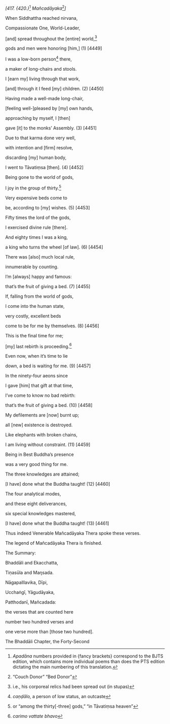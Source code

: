 *\[417. {420.}*[^1] *Mañcadāyaka*[^2]*\]*

When Siddhattha reached nirvana,

Compassionate One, World-Leader,

\[and\] spread throughout the \[entire\] world,[^3]

gods and men were honoring \[him,\] (1) \[4449\]

I was a low-born person[^4] there,

a maker of long-chairs and stools.

I \[earn my\] living through that work,

\[and\] through it I feed \[my\] children. (2) \[4450\]

Having made a well-made long-chair,

\[feeling well-\]pleased by \[my\] own hands,

approaching by myself, I \[then\]

gave \[it\] to the monks’ Assembly. (3) \[4451\]

Due to that karma done very well,

with intention and \[firm\] resolve,

discarding \[my\] human body,

I went to Tāvatiṃsa \[then\]. (4) \[4452\]

Being gone to the world of gods,

I joy in the group of thirty.[^5]

Very expensive beds come to

be, according to \[my\] wishes. (5) \[4453\]

Fifty times the lord of the gods,

I exercised divine rule \[there\].

And eighty times I was a king,

a king who turns the wheel \[of law\]. (6) \[4454\]

There was \[also\] much local rule,

innumerable by counting.

I’m \[always\] happy and famous:

that’s the fruit of giving a bed. (7) \[4455\]

If, falling from the world of gods,

I come into the human state,

very costly, excellent beds

come to be for me by themselves. (8) \[4456\]

This is the final time for me;

\[my\] last rebirth is proceeding.[^6]

Even now, when it’s time to lie

down, a bed is waiting for me. (9) \[4457\]

In the ninety-four aeons since

I gave \[him\] that gift at that time,

I’ve come to know no bad rebirth:

that’s the fruit of giving a bed. (10) \[4458\]

My defilements are \[now\] burnt up;

all \[new\] existence is destroyed.

Like elephants with broken chains,

I am living without constraint. (11) \[4459\]

Being in Best Buddha’s presence

was a very good thing for me.

The three knowledges are attained;

\[I have\] done what the Buddha taught! (12) \[4460\]

The four analytical modes,

and these eight deliverances,

six special knowledges mastered,

\[I have\] done what the Buddha taught! (13) \[4461\]

Thus indeed Venerable Mañcadāyaka Thera spoke these verses.

The legend of Mañcadāyaka Thera is finished.

The Summary:

Bhaddāli and Ekacchatta,

Tiṇasūla and Maŋsada.

Nāgapalllavika, Dīpi,

Ucchaṅgī, Yāgudāyaka,

Patthodanī, Mañcadada:

the verses that are counted here

number two hundred verses and

one verse more than \[those two hundred\].

The Bhaddāli Chapter, the Forty-Second

[^1]: *Apadāna* numbers provided in {fancy brackets} correspond to the
    BJTS edition, which contains more individual poems than does the PTS
    edition dictating the main numbering of this translation.

[^2]: “Couch Donor” “Bed Donor”

[^3]: i.e., his corporeal relics had been spread out (in stupas)

[^4]: *caṇḍālo,* a person of low status, an outcaste

[^5]: or “among the thirty\[-three\] gods,” “in Tāvatiṃsa heaven”

[^6]: *carimo vattate bhavo*
